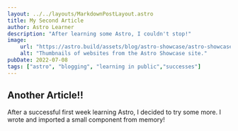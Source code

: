 ```yaml
---
layout: ../../layouts/MarkdownPostLayout.astro
title: My Second Article
author: Astro Learner
description: "After learning some Astro, I couldn't stop!"
image: 
    url: "https://astro.build/assets/blog/astro-showcase/astro-showcase-screenshot.jpg"
    alt: "Thumbnails of websites from the Astro Showcase site."
pubDate: 2022-07-08
tags: ["astro", "blogging", "learning in public","successes"]
---
```


## Another Article!!

After a successful first week learning Astro, I decided to try some more. I wrote and imported a small component from memory!